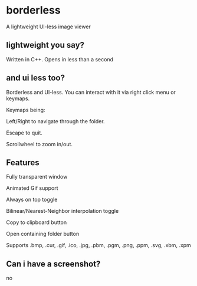 # borderless

A lightweight UI-less image viewer

## lightweight you say?

Written in C++. Opens in less than a second

## and ui less too?

Borderless and UI-less. You can interact with it via right click menu or keymaps.

Keymaps being:

Left/Right to navigate through the folder.

Escape to quit.

Scrollwheel to zoom in/out.

## Features

Fully transparent window

Animated Gif support

Always on top toggle

Bilinear/Nearest-Neighbor interpolation toggle

Copy to clipboard button

Open containing folder button

Supports .bmp, .cur, .gif, .ico, .jpg, .pbm, .pgm, .png, .ppm, .svg, .xbm, .xpm

## Can i have a screenshot?

no
